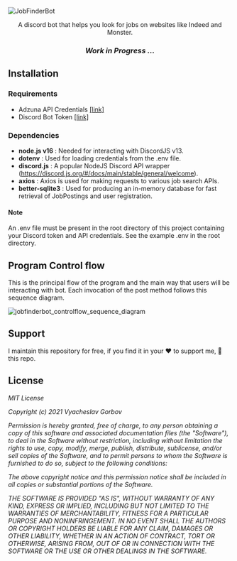 
![JobFinderBot](https://raw.githubusercontent.com/vyacheslav31/JobFinderBot/main/resources/img/JobFinderBot-02.png)
<p align="center">A discord bot that helps you look for jobs on websites like Indeed and Monster.</p>
<h3 align="center"><i>Work in Progress ...</i></h3>

## Installation
### Requirements
* Adzuna API Credentials [[link]](https://developer.adzuna.com/)
* Discord Bot Token [[link]](https://discordjs.guide/preparations/setting-up-a-bot-application.html#creating-your-bot)
### Dependencies
* <b>node.js v16</b> : Needed for interacting with DiscordJS v13.
* <b>dotenv</b> : Used for loading credentials from the .env file.
* <b>discord.js</b> : A popular NodeJS Discord API wrapper (https://discord.js.org/#/docs/main/stable/general/welcome).
* <b>axios</b> : Axios is used for making requests to various job search APIs.
* <b>better-sqlite3</b> : Used for producing an in-memory database for fast retrieval of JobPostings and user registration.

#### Note
An .env file must be present in the root directory of this project containing your Discord token and API credentials. See the example .env in the root directory.

## Program Control flow
This is the principal flow of the program and the main way that users will be interacting with bot. Each invocation of the post method follows this sequence diagram.

![jobfinderbot_controlflow_sequence_diagram](https://github.com/vyacheslav31/JobFinderBot/blob/f20e7ff426d38a6a4f09c344d7e0e69d5ca7f20e/resources/img/jfb_sequence_diagram.png)

## Support
I maintain this repository for free, if you find it in your ❤️ to support me, 🌟 this repo.

## License
<i>MIT License

Copyright (c) 2021 Vyacheslav Gorbov

Permission is hereby granted, free of charge, to any person obtaining a copy
of this software and associated documentation files (the "Software"), to deal
in the Software without restriction, including without limitation the rights
to use, copy, modify, merge, publish, distribute, sublicense, and/or sell
copies of the Software, and to permit persons to whom the Software is
furnished to do so, subject to the following conditions:

The above copyright notice and this permission notice shall be included in all
copies or substantial portions of the Software.

THE SOFTWARE IS PROVIDED "AS IS", WITHOUT WARRANTY OF ANY KIND, EXPRESS OR
IMPLIED, INCLUDING BUT NOT LIMITED TO THE WARRANTIES OF MERCHANTABILITY,
FITNESS FOR A PARTICULAR PURPOSE AND NONINFRINGEMENT. IN NO EVENT SHALL THE
AUTHORS OR COPYRIGHT HOLDERS BE LIABLE FOR ANY CLAIM, DAMAGES OR OTHER
LIABILITY, WHETHER IN AN ACTION OF CONTRACT, TORT OR OTHERWISE, ARISING FROM,
OUT OF OR IN CONNECTION WITH THE SOFTWARE OR THE USE OR OTHER DEALINGS IN THE
SOFTWARE.</i>
